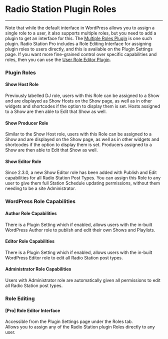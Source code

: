 # Radio Station Plugin Roles

***

Note that while the default interface in WordPress allows you to assign a single role to a user, it also supports multiple roles, but you need to add a plugin to get an interface for this. The [Multiple Roles Plugin](https://wordpress.org/plugins/multiple-roles/) is one such plugin. Radio Station Pro includes a Role Editing Interface for assigning plugin roles to users directly, and this is available on the Plugin Settings page. If you want more fine-grained control over specific capabilities and roles, then you can use the [User Role Editor Plugin](https://wordpress.org/plugins/). 


### Plugin Roles

#### Show Host Role
Previously labelled DJ role, users with this Role can be assigned to a Show and are displayed as Show Hosts on the Show page, as well as in other widgets and shortcodes if the option to display them is set. Hosts assigned to a Show are then able to Edit that Show as well.

#### Show Producer Role
Similar to the Show Host role, users with this Role can be assigned to a Show and are displayed on the Show page, as well as in other widgets and shortcodes if the option to display them is set. Producers assigned to a Show are then able to Edit that Show as well.

#### Show Editor Role
Since 2.3.0, a new Show Editor role has been added with Publish and Edit capabilities for all Radio Station Post Types. You can assign this Role to any user to give them full Station Schedule updating permissions, without them needing to be a site Administrator.


### WordPress Role Capabilities

#### Author Role Capabilities
There is a Plugin Setting which if enabled, allows users with the in-built WordPress Author role to publish and edit their own Shows and Playlists.

#### Editor Role Capabilities
There is a Plugin Setting which if enabled, allows users with the in-built WordPress Editor role to edit all Radio Station post types.

#### Administrator Role Capabilities
Users with Administrator role are automatically given all permissions to edit all Radio Station post types.


### Role Editing

#### [Pro] Role Editor Interface
Accessible from the Plugin Settings page under the Roles tab.  
Allows you to assign any of the Radio Station plugin Roles directly to any user.
